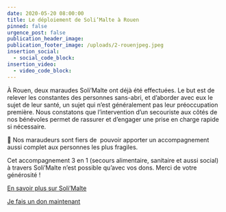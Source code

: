 ```yaml
---
date: 2020-05-20 08:00:00
title: Le déploiement de Soli’Malte à Rouen
pinned: false
urgence_post: false
publication_header_image:
publication_footer_image: /uploads/2-rouenjpeg.jpeg
insertion_social:
  - social_code_block:
insertion_video:
  - video_code_block:
---
```


&Agrave; Rouen, deux maraudes Soli’Malte ont d&eacute;j&agrave; &eacute;t&eacute; effectu&eacute;es. Le but est de relever les constantes des personnes sans-abri, et d’aborder avec eux le sujet de leur sant&eacute;, un sujet qui n’est g&eacute;n&eacute;ralement pas leur pr&eacute;occupation premi&egrave;re. Nous constatons que l’intervention d’un secouriste aux c&ocirc;t&eacute;s de nos b&eacute;n&eacute;voles permet de rassurer et d’engager une prise en charge rapide si n&eacute;cessaire.&nbsp;

🙏 Nos maraudeurs sont fiers de&nbsp; pouvoir apporter un accompagnement aussi complet aux personnes les plus fragiles.

Cet accompagnement 3 en 1 (secours alimentaire, sanitaire et aussi social) &agrave; travers Soli’Malte n’est possible qu’avec vos dons. Merci de votre g&eacute;n&eacute;rosit&eacute; \!

[En savoir plus sur Soli’Malte](https://covid19.ordredemaltefrance.org/solimalte)

[Je fais un don maintenant](https://don.ordredemaltefrance.org/b?cid=14&amp;lang=fr_FR)